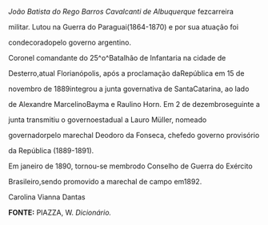 

*João Batista do Rego Barros Cavalcanti de Albuquerque* fezcarreira

militar. Lutou na Guerra do Paraguai(1864-1870) e por sua atuação foi

condecoradopelo governo argentino.



Coronel comandante do 25^o^Batalhão de Infantaria na cidade de

Desterro,atual Florianópolis, após a proclamação daRepública em 15 de

novembro de 1889integrou a junta governativa de SantaCatarina, ao lado

de Alexandre MarcelinoBayma e Raulino Horn. Em 2 de dezembroseguinte a

junta transmitiu o governoestadual a Lauro Müller, nomeado

governadorpelo marechal Deodoro da Fonseca, chefedo governo provisório

da República (1889-1891).



Em janeiro de 1890, tornou-se membrodo Conselho de Guerra do Exército

Brasileiro,sendo promovido a marechal de campo em1892.



Carolina Vianna Dantas



**FONTE:** PIAZZA, W. *Dicionário.*

